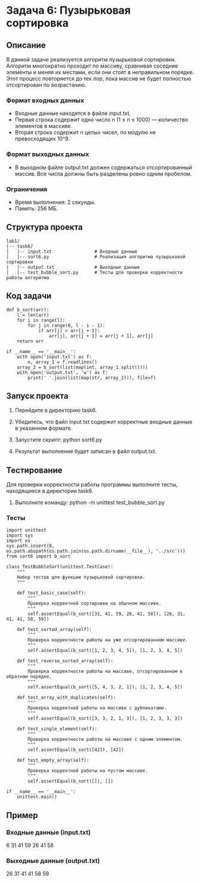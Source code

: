 # Задача 6: Пузырьковая сортировка

## Описание

В данной задаче реализуется алгоритм пузырьковой сортировки. Алгоритм многократно проходит по массиву, сравнивая соседние элементы и меняя их местами, если они стоят в неправильном порядке. Этот процесс повторяется до тех пор, пока массив не будет полностью отсортирован по возрастанию.

### Формат входных данных
- Входные данные находятся в файле input.txt.
- Первая строка содержит одно число n (1 ≤ n ≤ 1000) — количество элементов в массиве.
- Вторая строка содержит n целых чисел, по модулю не превосходящих 10^9.

### Формат выходных данных
- В выходном файле output.txt должен содержаться отсортированный массив. Все числа должны быть разделены ровно одним пробелом.

### Ограничения
- Время выполнения: 2 секунды.
- Память: 256 МБ.

## Структура проекта
```
lab1/
|-- task6/
|   |-- input.txt                # Входные данные
|   |-- sort6.py                 # Реализация алгоритма пузырьковой сортировки
|   |-- output.txt               # Выходные данные
|   |-- test_bubble_sort.py      # Тесты для проверки корректности работы алгоритма
```
## Код задачи
```
def b_sort(arr):
    l = len(arr)
    for i in range(l):
        for j in range(0, l - i - 1):
            if arr[j] > arr[j + 1]:
                arr[j], arr[j + 1] = arr[j + 1], arr[j]
    return arr

if __name__ == '__main__':
    with open('input.txt') as f:
        n, array_1 = f.readlines()
    array_2 = b_sort(list(map(int, array_1.split())))
    with open('output.txt', 'w') as f:
        print(' '.join(list(map(str, array_2))), file=f)
```
## Запуск проекта

1. Перейдите в директорию task6.
2. Убедитесь, что файл input.txt содержит корректные входные данные в указанном формате.
3. Запустите скрипт:
      python sort6.py
   
4. Результат выполнения будет записан в файл output.txt.

## Тестирование

Для проверки корректности работы программы выполните тесты, находящиеся в директории task6.

1. Выполните команду:
      python -m unittest test_bubble_sort.py
   

### Тесты
```
import unittest
import sys
import os
sys.path.insert(0, os.path.abspath(os.path.join(os.path.dirname(__file__), '../src')))
from sort6 import b_sort

class TestBubbleSort(unittest.TestCase):
    """
    Набор тестов для функции пузырьковой сортировки.
    """

    def test_basic_case(self):
        """
        Проверка корректной сортировки на обычном массиве.
        """
        self.assertEqual(b_sort([31, 41, 59, 26, 41, 58]), [26, 31, 41, 41, 58, 59])

    def test_sorted_array(self):
        """
        Проверка корректности работы на уже отсортированном массиве.
        """
        self.assertEqual(b_sort([1, 2, 3, 4, 5]), [1, 2, 3, 4, 5])

    def test_reverse_sorted_array(self):
        """
        Проверка корректности работы на массиве, отсортированном в обратном порядке.
        """
        self.assertEqual(b_sort([5, 4, 3, 2, 1]), [1, 2, 3, 4, 5])

    def test_array_with_duplicates(self):
        """
        Проверка корректной работы на массиве с дубликатами.
        """
        self.assertEqual(b_sort([3, 3, 2, 1, 3]), [1, 2, 3, 3, 3])

    def test_single_element(self):
        """
        Проверка корректности работы на массиве с одним элементом.
        """
        self.assertEqual(b_sort([42]), [42])

    def test_empty_array(self):
        """
        Проверка корректной работы на пустом массиве.
        """
        self.assertEqual(b_sort([]), [])

if __name__ == '__main__':
    unittest.main()
```
## Пример

### Входные данные (input.txt)
6
31 41 59 26 41 58

### Выходные данные (output.txt)
26 31 41 41 58 59
